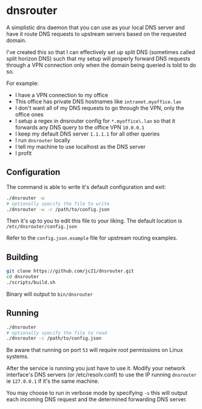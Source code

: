 # dnsrouter

A simplistic dns daemon that you can use as your local DNS server
and have it route DNS requests to upstream servers based on the
requested domain.

I've created this so that I can effectively set up split DNS
(sometimes called split horizon DNS) such that my setup will
properly forward DNS requests through a VPN connection only when
the domain being queried is told to do so.

For example:
- I have a VPN connection to my office
- This office has private DNS hostnames like `intranet.myoffice.lan`
- I don't want all of my DNS requests to go through the VPN, only the office ones
- I setup a regex in dnsrouter config for `*.myoffice\.lan` so that it forwards any DNS
query to the office VPN `10.0.0.1`
- I keep my default DNS server `1.1.1.1` for all other queries
- I run `dnsrouter` locally
- I tell my machine to use localhost as the DNS server
- I profit

## Configuration

The command is able to write it's default configuration and exit:

```bash
./dnsrouter -w
# optionally specify the file to write
./dnsrouter -w -c /path/to/config.json
```

Then it's up to you to edit this file to your liking. The default location is `/etc/dnsrouter/config.json`

Refer to the `config.json.example` file for upstream routing examples.

## Building

```bash
git clone https://github.com/jc21/dnsrouter.git
cd dnsrouter
./scripts/build.sh
```

Binary will output to `bin/dnsrouter`

## Running

```bash
./dnsrouter
# optionally specify the file to read
./dnsrouter -c /path/to/config.json
```

Be aware that running on port `53` will require root permissions on Linux systems.

After the service is running you just have to use it. Modify your network interface's DNS
servers (or /etc/resolv.conf) to use the IP running `dnsrouter` ie `127.0.0.1` if it's
the same machine.

You may choose to run in verbose mode by specifying `-v` this will output each incoming
DNS request and the determined forwarding DNS server.
